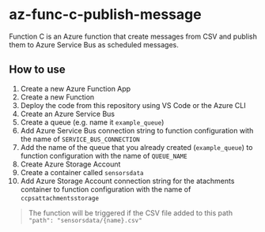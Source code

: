 # az-func-c-publish-message

Function C is an Azure function that create messages from CSV and publish them to Azure Service Bus as scheduled messages.

## How to use

1. Create a new Azure Function App
2. Create a new Function
3. Deploy the code from this repository using VS Code or the Azure CLI
4. Create an Azure Service Bus
5. Create a queue (e.g. name it `example_queue`)
6. Add Azure Service Bus connection string to function configuration with the name of `SERVICE_BUS_CONNECTION`
7. Add the name of the queue that you already created (`example_queue`) to function configuration with the name of `QUEUE_NAME`
8. Create Azure Storage Account
9. Create a container called `sensorsdata`
10. Add Azure Storage Account connection string for the atachments container to function configuration with the name of `ccpsattachmentsstorage`

> The function will be triggered if the CSV file added to this path `"path": "sensorsdata/{name}.csv"`
